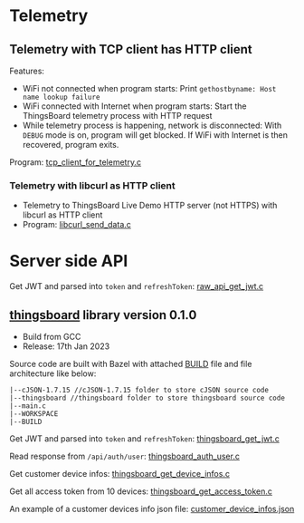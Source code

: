# Telemetry

## Telemetry with TCP client has HTTP client

Features:

* WiFi not connected when program starts: Print ``gethostbyname: Host name lookup failure``
* WiFi connected with Internet when program starts: Start the ThingsBoard telemetry process with HTTP request
* While telemetry process is happening, network is disconnected: With ``DEBUG`` mode is on, program will get blocked. If WiFi with Internet is then recovered, program exits.

Program: [tcp_client_for_telemetry.c](tcp_client_for_telemetry.c)

### Telemetry with libcurl as HTTP client

* Telemetry to ThingsBoard Live Demo HTTP server (not HTTPS) with libcurl as HTTP client
* Program: [libcurl_send_data.c](libcurl_send_data.c)

# Server side API

Get JWT and parsed into ``token`` and ``refreshToken``: [raw_api_get_jwt.c](raw_api_get_jwt.c)
 
## [thingsboard](thingsboard) library version 0.1.0

* Build from GCC
* Release: 17th Jan 2023

Source code are built with Bazel with attached [BUILD](BUILD) file and file architecture like below:

```
|--cJSON-1.7.15 //cJSON-1.7.15 folder to store cJSON source code
|--thingsboard //thingsboard folder to store thingsboard source code
|--main.c
|--WORKSPACE
|--BUILD
```

Get JWT and parsed into ``token`` and ``refreshToken``: [thingsboard_get_jwt.c](thingsboard_get_jwt.c)

Read response from ``/api/auth/user``: [thingsboard_auth_user.c](thingsboard_auth_user.c)

Get customer device infos: [thingsboard_get_device_infos.c](thingsboard_get_device_infos.c)

Get all access token from 10 devices: [thingsboard_get_access_token.c](thingsboard_get_access_token.c)

An example of a customer devices info json file: [customer_device_infos.json](customer_device_infos.json)
